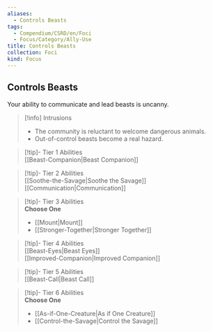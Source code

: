 ```yaml
---
aliases:
  - Controls Beasts
tags:
  - Compendium/CSRD/en/Foci
  - Focus/Category/Ally-Use
title: Controls Beasts
collection: Foci
kind: Focus
---
```

## Controls Beasts  
Your ability to communicate and lead beasts is uncanny.  

>[!info] Intrusions  
>- The community is reluctant to welcome dangerous animals.  
>- Out-of-control beasts become a real hazard.  


>[!tip]- Tier 1 Abilities  
> [[Beast-Companion|Beast Companion]]  


>[!tip]- Tier 2 Abilities  
> [[Soothe-the-Savage|Soothe the Savage]]  
> [[Communication|Communication]]  


>[!tip]- Tier 3 Abilities  
> **Choose One**  
>- [[Mount|Mount]]  
>- [[Stronger-Together|Stronger Together]]  


>[!tip]- Tier 4 Abilities  
> [[Beast-Eyes|Beast Eyes]]  
> [[Improved-Companion|Improved Companion]]  


>[!tip]- Tier 5 Abilities  
> [[Beast-Call|Beast Call]]  


>[!tip]- Tier 6 Abilities  
> **Choose One**  
>- [[As-if-One-Creature|As if One Creature]]  
>- [[Control-the-Savage|Control the Savage]]
